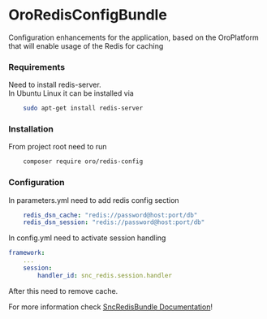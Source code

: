 # OroRedisConfigBundle

Configuration enhancements for the application, based on the OroPlatform that will enable usage of the Redis for caching

### Requirements
Need to install redis-server.  
In Ubuntu Linux it can be installed via
``` bash
    sudo apt-get install redis-server
```

### Installation
From project root need to run
``` bash
    composer require oro/redis-config 
```

### Configuration
In parameters.yml need to add redis config section
``` yaml
    redis_dsn_cache: "redis://password@host:port/db"
    redis_dsn_session: "redis://password@host:port/db"
```

In config.yml need to activate session handling
``` yaml
framework:
    ...
    session:
        handler_id: snc_redis.session.handler
```

After this need to remove cache.

For more information check [SncRedisBundle Documentation](https://github.com/snc/SncRedisBundle/blob/master/Resources/doc/index.md)!